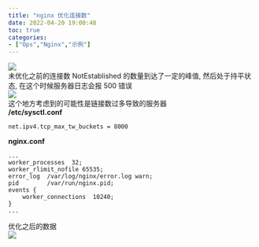 ```yaml
---
title: "nginx 优化连接数"
date: 2022-04-20 19:00:48
toc: true
categories:
- ["Ops","Nginx","示例"]
---
```


![](https://file.wulicode.com/note/2021/11-11/17-25-27403.png#)<br />未优化之前的连接数 NotEstablished 的数量到达了一定的峰值, 然后处于持平状态, 在这个时候服务器日志会报 500 错误<br />![](https://file.wulicode.com/note/2021/11-11/17-25-40419.png#)<br />这个地方考虑到的可能性是链接数过多导致的服务器<br />**/etc/sysctl.conf**

```
net.ipv4.tcp_max_tw_buckets = 8000
```
**nginx.conf**
```
...
worker_processes  32;
worker_rlimit_nofile 65535;
error_log  /var/log/nginx/error.log warn;
pid        /var/run/nginx.pid;
events {
    worker_connections  10240;
}
...
```
优化之后的数据<br />![](https://file.wulicode.com/note/2021/11-11/17-25-55160.png#)

